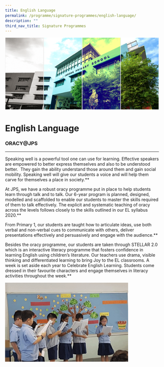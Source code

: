 ```yaml
---
title: English Language
permalink: /programme/signature-programmes/english-language/
description: ""
third_nav_title: Signature Programmes
---
```




![](/images/Banner.png)

English Language
================

### ORACY@JPS
---------

 

Speaking well is a powerful tool one can use for learning. Effective speakers are empowered to better express themselves and also to be understood better.  They gain the ability understand those around them and gain social mobility. Speaking well will give our students a voice and will help them carve for themselves a place in society.**

At JPS, we have a robust oracy programme put in place to help students learn through talk and to talk. Our 6-year program is planned, designed, modelled and scaffolded to enable our students to master the skills required of them to talk effectively. The explicit and systematic teaching of oracy across the levels follows closely to the skills outlined in our EL syllabus 2020.**

From Primary 1, our students are taught how to articulate ideas, use both verbal and non-verbal cues to communicate with others, deliver presentations effectively and persuasively and engage with the audience.**

Besides the oracy programme, our students are taken through STELLAR 2.0 which is an interactive literacy programme that fosters confidence in learning English using children’s literature. Our teachers use drama, visible thinking and differentiated learning to bring Joy to the EL classrooms. A week is set aside each year to Celebrate English Learning. Students come dressed in their favourite characters and engage themselves in literacy activities throughout the week.**


<img src="/images/Eng.gif" style="width:80%">